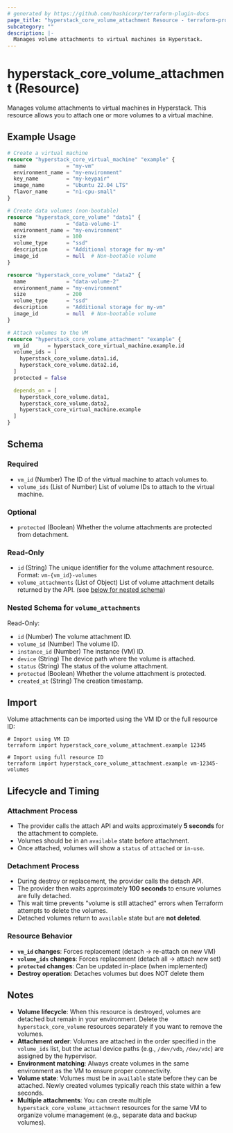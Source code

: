 ```yaml
---
# generated by https://github.com/hashicorp/terraform-plugin-docs
page_title: "hyperstack_core_volume_attachment Resource - terraform-provider-hyperstack"
subcategory: ""
description: |-
  Manages volume attachments to virtual machines in Hyperstack.
---
```


# hyperstack_core_volume_attachment (Resource)

Manages volume attachments to virtual machines in Hyperstack. This resource allows you to attach one or more volumes to a virtual machine.

## Example Usage

```terraform
# Create a virtual machine
resource "hyperstack_core_virtual_machine" "example" {
  name             = "my-vm"
  environment_name = "my-environment"
  key_name         = "my-keypair"
  image_name       = "Ubuntu 22.04 LTS"
  flavor_name      = "n1-cpu-small"
}

# Create data volumes (non-bootable)
resource "hyperstack_core_volume" "data1" {
  name             = "data-volume-1"
  environment_name = "my-environment"
  size             = 100
  volume_type      = "ssd"
  description      = "Additional storage for my-vm"
  image_id         = null  # Non-bootable volume
}

resource "hyperstack_core_volume" "data2" {
  name             = "data-volume-2"
  environment_name = "my-environment"
  size             = 200
  volume_type      = "ssd"
  description      = "Additional storage for my-vm"
  image_id         = null  # Non-bootable volume
}

# Attach volumes to the VM
resource "hyperstack_core_volume_attachment" "example" {
  vm_id      = hyperstack_core_virtual_machine.example.id
  volume_ids = [
    hyperstack_core_volume.data1.id,
    hyperstack_core_volume.data2.id,
  ]
  protected = false

  depends_on = [
    hyperstack_core_volume.data1,
    hyperstack_core_volume.data2,
    hyperstack_core_virtual_machine.example
  ]
}
```

<!-- schema generated by tfplugindocs -->
## Schema

### Required

- `vm_id` (Number) The ID of the virtual machine to attach volumes to.
- `volume_ids` (List of Number) List of volume IDs to attach to the virtual machine.

### Optional

- `protected` (Boolean) Whether the volume attachments are protected from detachment.

### Read-Only

- `id` (String) The unique identifier for the volume attachment resource. Format: `vm-{vm_id}-volumes`
- `volume_attachments` (List of Object) List of volume attachment details returned by the API. (see [below for nested schema](#nestedatt--volume_attachments))

<a id="nestedatt--volume_attachments"></a>
### Nested Schema for `volume_attachments`

Read-Only:

- `id` (Number) The volume attachment ID.
- `volume_id` (Number) The volume ID.
- `instance_id` (Number) The instance (VM) ID.
- `device` (String) The device path where the volume is attached.
- `status` (String) The status of the volume attachment.
- `protected` (Boolean) Whether the volume attachment is protected.
- `created_at` (String) The creation timestamp.

## Import

Volume attachments can be imported using the VM ID or the full resource ID:

```shell
# Import using VM ID
terraform import hyperstack_core_volume_attachment.example 12345

# Import using full resource ID
terraform import hyperstack_core_volume_attachment.example vm-12345-volumes
```

## Lifecycle and Timing

### Attachment Process
- The provider calls the attach API and waits approximately **5 seconds** for the attachment to complete.
- Volumes should be in an `available` state before attachment.
- Once attached, volumes will show a `status` of `attached` or `in-use`.

### Detachment Process
- During destroy or replacement, the provider calls the detach API.
- The provider then waits approximately **100 seconds** to ensure volumes are fully detached.
- This wait time prevents "volume is still attached" errors when Terraform attempts to delete the volumes.
- Detached volumes return to `available` state but are **not deleted**.

### Resource Behavior

- **`vm_id` changes**: Forces replacement (detach → re-attach on new VM)
- **`volume_ids` changes**: Forces replacement (detach all → attach new set)
- **`protected` changes**: Can be updated in-place (when implemented)
- **Destroy operation**: Detaches volumes but does NOT delete them

## Notes

- **Volume lifecycle**: When this resource is destroyed, volumes are detached but remain in your environment. Delete the `hyperstack_core_volume` resources separately if you want to remove the volumes.
- **Attachment order**: Volumes are attached in the order specified in the `volume_ids` list, but the actual device paths (e.g., `/dev/vdb`, `/dev/vdc`) are assigned by the hypervisor.
- **Environment matching**: Always create volumes in the same environment as the VM to ensure proper connectivity.
- **Volume state**: Volumes must be in `available` state before they can be attached. Newly created volumes typically reach this state within a few seconds.
- **Multiple attachments**: You can create multiple `hyperstack_core_volume_attachment` resources for the same VM to organize volume management (e.g., separate data and backup volumes).
